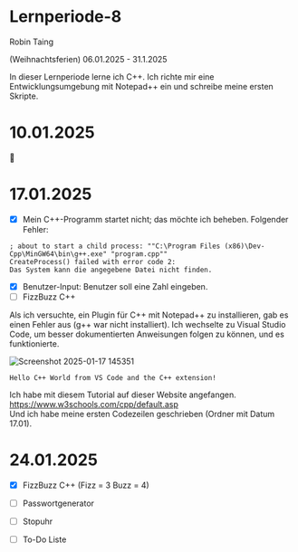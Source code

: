 # Lernperiode-8

Robin Taing

(Weihnachtsferien) 06.01.2025 - 31.1.2025

In dieser Lernperiode lerne ich C++. Ich richte mir eine Entwicklungsumgebung mit Notepad++ ein und schreibe meine ersten Skripte.

# 10.01.2025

🤷

# 17.01.2025
- [x] Mein C++-Programm startet nicht; das möchte ich beheben. Folgender Fehler:
```
; about to start a child process: ""C:\Program Files (x86)\Dev-Cpp\MinGW64\bin\g++.exe" "program.cpp""
CreateProcess() failed with error code 2:
Das System kann die angegebene Datei nicht finden.
```

- [x] Benutzer-Input: Benutzer soll eine Zahl eingeben.
- [ ] FizzBuzz C++

Als ich versuchte, ein Plugin für C++ mit Notepad++ zu installieren, gab es einen Fehler aus (g++ war nicht installiert). Ich wechselte zu Visual Studio Code, um besser dokumentierten Anweisungen folgen zu können, und es funktionierte.

![Screenshot 2025-01-17 145351](https://github.com/user-attachments/assets/2645d74e-ed0b-4958-b9e9-29296a7086fc)

```
Hello C++ World from VS Code and the C++ extension!
```
Ich habe mit diesem Tutorial auf dieser Website angefangen. 
<br>
https://www.w3schools.com/cpp/default.asp
<br>
Und ich habe meine ersten Codezeilen geschrieben (Ordner mit Datum 17.01).

# 24.01.2025
- [x] FizzBuzz C++ (Fizz = 3 Buzz = 4)
- [ ] Passwortgenerator
- [ ] Stopuhr
- [ ] To-Do Liste

